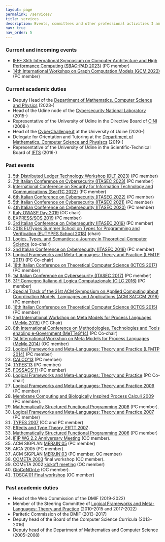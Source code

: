 ```yaml
---
layout: page
permalink: /services/
title: services
description: Events, committees and other professional activities I am involved in.
nav: true
nav_order: 5
---
```

### Current and incoming events
- [IEEE 35th International Symposium on Computer Architecture and High Performance Computing (SBAC-PAD 2023)](https://www.inf.pucrs.br/sbacpad2023/) (PC member)
- [14th International Workshop on Graph Computation Models (GCM 2023)](https://conf.researchr.org/home/staf-2023/gcm-2023) (PC member)

### Current academic duties
- Deputy Head of the [Departiment of Mathematics, Computer Science and Physics](https://www.dmif.uniud.it) (2023-)
- Head of the Udine node of the [Cybersecurity National Laboratory](https://cybersecnatlab.it) (2015-)
- Representative of the University of Udine in the Directive Board of [CINI](https://www.consorzio-cini.it) (2008-)
- Head of the [CyberChallenge.it](https://cyberchallenge.it) at the University of Udine (2020-)
- Delegate for Orientation and Tutoring at the [Departiment of Mathematics, Computer Science and Physiscs](https://www.dmif.uniud.it) (2019-)
- Representative of the University of Udine in the Scientific-Technical Board of [IFTS](https://www.formazioneiftsfvg.it/corsi-gratuiti-di-informatica-fvg/) (2016-)


### Past events
1. [5th Distributed Ledger Technology Workshop (DLT 2023)](https://dltgroup.dmi.unipg.it/DLTWorkshop/dlt2023.html) (PC member)
1. [7th Italian Conference on Cybersecurity (ITASEC 2023)](https://www.itasec.it/) (PC member)
1. [International Conference on Security for Information Technology and Communications (SecITC 2022)](https://secitc.eu) (PC member)
1. [6th Italian Conference on Cybersecurity (ITASEC 2022)](https://2022.itasec.it/) (PC member)
1. [5th Italian Conference on Cybersecurity (ITASEC 2021)](https://2021.itasec.it/) (PC member)
1. [4th Italian Conference on Cybersecurity (ITASEC 2020)](https://2020.itasec.it/) (PC member)
1. [Italy OWASP Day 2019](https://wiki.owasp.org/index.php/Italy_OWASP_Day_Udine_2019) (OC chair)
1. [EXPRESS/SOS 2019](https://express-sos2019.cs.ru.nl) (PC member)
1. [3rd Italian Conference on Cybersecurity (ITASEC 2019)](https://2019.itasec.it/) (PC member)
1. [2018 EUTypes Summer School on Types for Programming and Verification (EUTYPES School 2018)](https://sites.google.com/view/2018eutypesschool/home)
    (chair)
1. [Logics, Types, and Semantics: a Journey in Theoretical Computer
    Science](http://lts.dimi.uniud.it/) (co-chair)
1. [2nd Italian Conference on Cybersecurity
    (ITASEC 2018)](https://2018.itasec.it/) (PC member)
1. [Logical Frameworks and Meta-Languages: Theory and Practice
    (LFMTP 2017)](http://lfmtp.org/workshops/2017/home.shtml) (PC
    Co-chair)
1. [18th Italian Conference on Theoretical Computer Science
    (ICTCS 2017)](http://ictcs2017.unina.it) (PC member)
1. [1st Italian Conference on Cybersecurity
    (ITASEC 2017)](http://2017.itasec.it/) (PC member)
1. [31º Convegno Italiano di Logica Computazionale
    (CILC 2016)](http://cilc2016.org) (PC member)
1. [Special Track of the 31st ACM Symposium on Applied Computing about
    Coordination Models, Languages and Applications (ACM
    SAC:CM 2016)](http://sac2016.apice.unibo.it) (PC member)
1. [16th Italian Conference on Theoretical Computer Science
    (ICTCS 2015)](http://ictcs2015.disia.unifi.it) (PC member)
1. [2nd International Workshop on Meta Models for Process Languages
    (MeMo 2015)](http://discotec2015.inria.fr/memo-2015/) (PC Chair)
1. [8th International Conference on Methodologies, Technologies and
    Tools enabling e-Government
    (MeTTeG'14)](http://conferences.cs.unicam.it/metteg14/) (PC
    Co-chair)
1. [1st International Workshop on Meta Models for Process Languages
    (MeMo 2014)](http://www.itu.dk/research/models/wiki/index.php/MeMo2014/)
    (OC member)
1. [Logical Frameworks and Meta-Languages: Theory and Practice
    (LFMTP 2014)](http://complogic.cs.mcgill.ca/lfmtp14/) (PC member)
1. [CALCO'13](http://coalg.org/calco13/) (PC member)
1. [TYPES'13](http://www.irit.fr/TYPES2013/) (PC member)
1. [FOSSACS'11](http://www2.tcs.ifi.lmu.de/Konferenzen/FoSSaCS_2011)
    (PC member)
1. [Logical Frameworks and Meta-Languages: Theory and
    Practice](http://lfmtp.org/workshops/2010/Site/Welcome.html) (PC
    Co-chair)
1. [Logical Frameworks and Meta-Languages: Theory and Practice
    2009](http://workshops.inf.ed.ac.uk/lfmtp/) (PC member)
1. [Membrane Computing and Biologically Inspired Process Calculi
    2009](http://profs.info.uaic.ro/~mecbic/) (PC member).
1. [Mathematically Structured Functional Programming
    2008](http://msfp.org.uk/) (PC member).
1. [Logical Frameworks and Meta-Languages: Theory and Practice
    2007](http://www.cs.mcgill.ca/~bpientka/lfmtp07/) (PC member)
1. [TYPES 2007](/types07) (OC and PC member)
1. [Effects and Type Theory, EffTT 2007](http://cs.ioc.ee/efftt/) .
1. [Mathematically Structured Functional Programming
    2006](http://cs.ioc.ee/mpc-amast06/msfp/) (PC member)
1. [IFIP WG 2.2 Anniversary Meeting](/ifip06) (OC member).
1. ACM SIGPLAN [MERλIN'05](http://merlin.dimi.uniud.it) (PC member)
1. AICA 2005 (PC member).
1. ACM SIGPLAN [MERλIN'03](http://merlin.dimi.uniud.it/merlin03) (PC
    member, OC member)
1. [COMETA 2003](http://cometa.dimi.uniud.it/cometa03/) final workshop
    (OC member).
1. COMETA 2002 [kickoff
    meeting](http://cometa.dimi.uniud.it/meetings/kickoff) (OC member)
1. [GioCoNOpLe](http://cometa.dimi.uniud.it/meetings/gioconople/) (OC
    member).
1. [TOSCA'01 Final workshop](http://farfarello.dimi.uniud.it/tosca01/)
    (OC member)

### Past academic duties
- Head of the Web Commission of the DMIF (2019-2022)
- Member of the Steering Committee of [Logical Frameworks and Meta-Languages: Theory and Practice](http://lfmtp.org/) (2010-2015 and 2017-2022)
- Paritetic Commission of the DMIF (2013–2017)
- Deputy head of the Board of the Computer Science Curricula (2013–2016)
- Deputy head of the Department of Mathematics and Computer Science (2005–2008)

